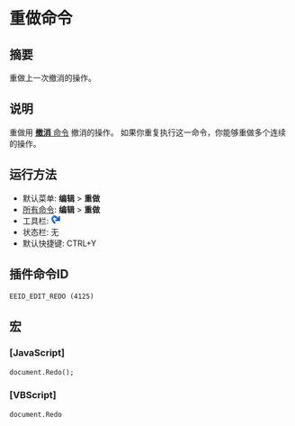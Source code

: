 # 重做命令

## 摘要

重做上一次撤消的操作。

## 说明

重做用 [**撤消** 命令](edit_undo) 撤消的操作。
如果你重复执行这一命令，你能够重做多个连续的操作。

## 运行方法

- 默认菜单: **编辑** \> **重做**
- [所有命令](../tools/all_commands): **编辑** \> **重做**
- 工具栏: ![](../../images/editredo.png)
- 状态栏: 无
- 默认快捷键: CTRL+Y

## 插件命令ID

```
EEID_EDIT_REDO (4125)
```

## 宏

### \[JavaScript\]

```
document.Redo();
```

### \[VBScript\]

```
document.Redo
```

